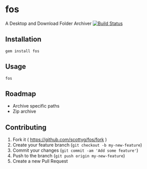 # fos

A Desktop and Download Folder Archiver [![Build Status](https://travis-ci.org/scottyg/fos.svg?branch=master)](https://travis-ci.org/scottyg/fos)

## Installation

    gem install fos

## Usage

    fos

## Roadmap

- Archive specific paths
- Zip archive

## Contributing

1. Fork it ( https://github.com/scottyg/fos/fork )
2. Create your feature branch (`git checkout -b my-new-feature`)
3. Commit your changes (`git commit -am 'Add some feature'`)
4. Push to the branch (`git push origin my-new-feature`)
5. Create a new Pull Request

